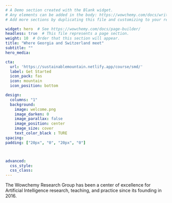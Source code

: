 ```yaml
---
# A Demo section created with the Blank widget.
# Any elements can be added in the body: https://wowchemy.com/docs/writing-markdown-latex/
# Add more sections by duplicating this file and customizing to your requirements.

widget: hero  # See https://wowchemy.com/docs/page-builder/
headless: true  # This file represents a page section.
weight: 10  # Order that this section will appear.
title: "Where Georgia and Switzerland meet"
subtitle: ""
hero_media: 

cta:
  url: 'https://sustainablemountain.netlify.app/course/smd/'
  label: Get Started
  icon_pack: fas
  icon: mountain
  icon_position: bottom

design:
  columns: "1"
  background:
    image: welcome.png
    image_darken: 0
    image_parallax: false
    image_position: center
    image_size: cover
    text_color_black : TURE
spacing:
padding: ["20px", "0", "20px", "0"]



advanced:
  css_style: 
  css_class: 
---
```


The Wowchemy Research Group has been a center of excellence for Artificial Intelligence research, teaching, and practice since its founding in 2016.
